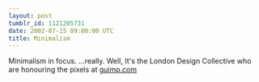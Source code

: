 ```yaml
---
layout: post
tumblr_id: 1121205731  
date: 2002-07-15 09:00:00 UTC
title: Minimalism
---
```


Minimalism in focus. ...really. Well, It's the London Design Collective who are honouring the pixels at <a href="http://www.guimp.com/" target="_blank">guimp.com</a>
